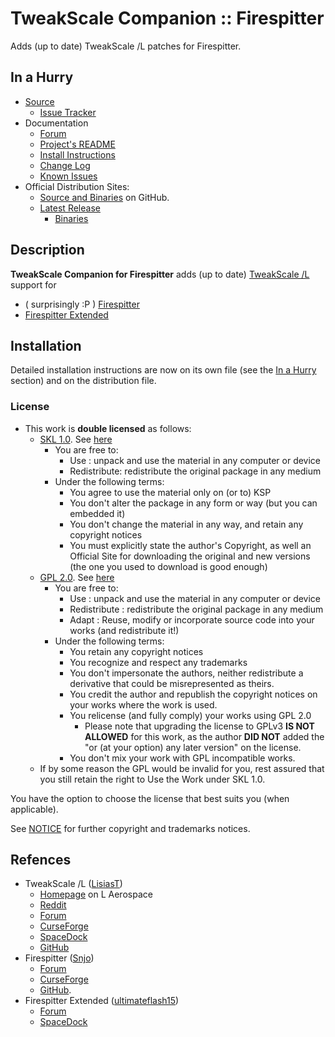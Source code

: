 # TweakScale Companion :: Firespitter

Adds (up to date) TweakScale /L patches for Firespitter.


## In a Hurry

* [Source](https://github.com/TweakScale/Companion_FS)
	+ [Issue Tracker](https://github.com/TweakScale/Companion_FS/issues)
* Documentation
	+ [Forum](https://forum.kerbalspaceprogram.com/index.php?/topic/192216-tweakscale-companion-program/)
	+ [Project's README](https://github.com/TweakScale/Companion_FS/blob/master/README.md)
	+ [Install Instructions](https://github.com/TweakScale/Companion_FS/blob/master/INSTALL.md)
	+ [Change Log](./CHANGE_LOG.md)
	+ [Known Issues](./KNOWN_ISSUES.md)
* Official Distribution Sites:
	+ [Source and Binaries](https://github.com/TweakScale/Companion_FS) on GitHub.
	+ [Latest Release](https://github.com/TweakScale/Companion_FS/releases)
		- [Binaries](https://github.com/TweakScale/Companion_FS/Archive)


## Description

**TweakScale Companion for Firespitter** adds (up to date) [TweakScale /L](https://forum.kerbalspaceprogram.com/index.php?/topic/179030-*/) support for 

* ( surprisingly :P ) [Firespitter](https://forum.kerbalspaceprogram.com/index.php?/topic/22583-*/) 
* [Firespitter Extended](https://forum.kerbalspaceprogram.com/index.php?/topic/184773-*/)


## Installation

Detailed installation instructions are now on its own file (see the [In a Hurry](#in-a-hurry) section) and on the distribution file.

### License

* This work is **double licensed** as follows:
	+ [SKL 1.0](https://ksp.lisias.net/SKL-1_0.txt). See [here](./LICENSE.SKL-1_0)
		+ You are free to:
			- Use : unpack and use the material in any computer or device
			- Redistribute: redistribute the original package in any medium
		+ Under the following terms:
			- You agree to use the material only on (or to) KSP
			- You don't alter the package in any form or way (but you can embedded it)
			- You don't change the material in any way, and retain any copyright notices
			- You must explicitly state the author's Copyright, as well an Official Site for downloading the original and new versions (the one you used to download is good enough) 
	+ [GPL 2.0](https://www.gnu.org/licenses/gpl-2.0.txt). See [here](./LICENSE.GPL-2_0)
		+ You are free to:
			- Use : unpack and use the material in any computer or device
			- Redistribute : redistribute the original package in any medium
			- Adapt : Reuse, modify or incorporate source code into your works (and redistribute it!) 
		+ Under the following terms:
			- You retain any copyright notices
			- You recognize and respect any trademarks
			- You don't impersonate the authors, neither redistribute a derivative that could be misrepresented as theirs.
			- You credit the author and republish the copyright notices on your works where the work is used.
			- You relicense (and fully comply) your works using GPL 2.0
				- Please note that upgrading the license to GPLv3 **IS NOT ALLOWED** for this work, as the author **DID NOT** added the "or (at your option) any later version" on the license.
			- You don't mix your work with GPL incompatible works.
	+ If by some reason the GPL would be invalid for you, rest assured that you still retain the right to Use the Work under SKL 1.0.

You have the option to choose the license that best suits you (when applicable).

See [NOTICE](./NOTICE) for further copyright and trademarks notices.


## Refences

* TweakScale /L ([LisiasT](https://forum.kerbalspaceprogram.com/index.php?/profile/187168-lisias/))
	+ [Homepage](http://ksp.lisias.net/add-ons/TweakScale) on L Aerospace
	+ [Reddit](https://www.reddit.com/r/TweakScale/)
	+ [Forum](https://forum.kerbalspaceprogram.com/index.php?/topic/179030-*/)
	+ [CurseForge](https://kerbal.curseforge.com/projects/tweakscale)
	+ [SpaceDock](https://spacedock.info/mod/127/TweakScale)
	+ [GitHub](https://github.com/TweakScale/net-lisias-ksp)
* Firespitter ([Snjo](https://forum.kerbalspaceprogram.com/index.php?/profile/57198-snjo/))
	+ [Forum](https://forum.kerbalspaceprogram.com/index.php?/topic/22583-firespitter-propeller-plane-and-helicopter-parts-v71-may-5th-for-ksp-10/)
	+ [CurseForge](https://www.curseforge.com/kerbal/ksp-mods/firespitter)
	+ [GitHub](https://github.com/snjo/Firespitter).
* Firespitter Extended ([ultimateflash15](https://forum.kerbalspaceprogram.com/index.php?/profile/163726-ultimateflash15//))
	+ [Forum](https://forum.kerbalspaceprogram.com/index.php?/topic/184773-18x-firespitter-extended-version-22-quality-control/)
	+ [SpaceDock](https://spacedock.info/mod/2156/Firespitter%20Extended)
